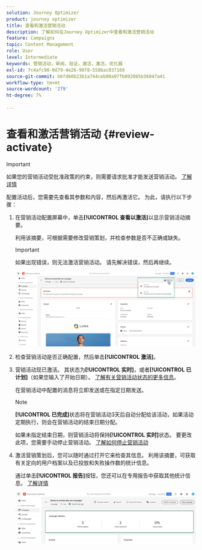 ```yaml
---
solution: Journey Optimizer
product: journey optimizer
title: 查看和激活营销活动
description: 了解如何在Journey Optimizer中查看和激活营销活动
feature: Campaigns
topic: Content Management
role: User
level: Intermediate
keywords: 营销活动，审阅，验证，激活，激活，优化器
exl-id: 7c4afc98-0d79-4e26-90f8-558bac037169
source-git-commit: b6fd60b23b1a744ceb80a97fb092065b36847a41
workflow-type: tm+mt
source-wordcount: '279'
ht-degree: 7%

---
```


# 查看和激活营销活动 {#review-activate}

>[!IMPORTANT]
>
> 如果您的营销活动受批准政策的约束，则需要请求批准才能发送营销活动。 [了解详情](../test-approve/gs-approval.md)

配置活动后，您需要先查看其参数和内容，然后再激活它。 为此，请执行以下步骤：

1. 在营销活动配置屏幕中，单击&#x200B;**[!UICONTROL 查看以激活]**&#x200B;以显示营销活动摘要。

   利用该摘要，可根据需要修改营销策划，并检查参数是否不正确或缺失。

   >[!IMPORTANT]
   >
   >如果出现错误，则无法激活营销活动。 请先解决错误，然后再继续。

   ![](assets/create-campaign-alerts.png)

1. 检查营销活动是否正确配置，然后单击&#x200B;**[!UICONTROL 激活]**。

1. 营销活动现已激活。 其状态为&#x200B;**[!UICONTROL 实时]**，或者&#x200B;**[!UICONTROL 已计划]**（如果您输入了开始日期）。 [了解有关营销活动状态的更多信息](get-started-with-campaigns.md#statuses)。

   在营销活动中配置的消息将立即发送或在指定日期发送。

   >[!NOTE]
   >
   >**[!UICONTROL 已完成]**&#x200B;状态将在营销活动3天后自动分配给该活动，如果活动定期执行，则会在营销活动的结束日期分配。
   >
   >如果未指定结束日期，则营销活动将保持&#x200B;**[!UICONTROL 实时]**&#x200B;状态。 要更改此项，您需要手动停止营销活动。 [了解如何停止营销活动](modify-stop-campaign.md)

1. 激活营销策划后，您可以随时通过打开它来检查其信息。 利用该摘要，可获取有关定向的用户档案以及已投放和失败操作数的统计信息。

   通过单击&#x200B;**[!UICONTROL 报告]**&#x200B;按钮，您还可以在专用报告中获取其他统计信息。 [了解详情](../reports/campaign-global-report-cja.md)

   ![](assets/create-campaign-summary.png)
